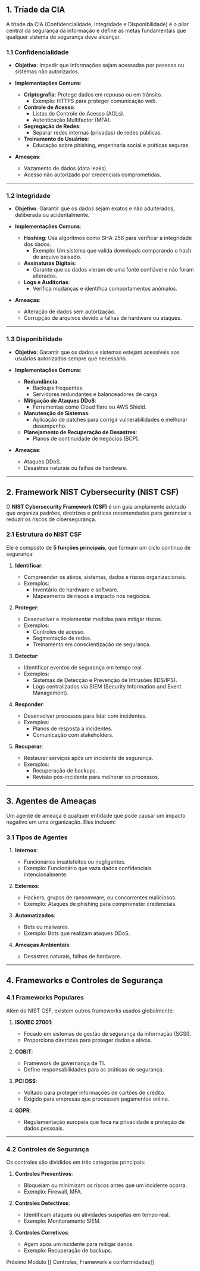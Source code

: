 ## **1. Tríade da CIA**

A tríade da CIA (Confidencialidade, Integridade e Disponibilidade) é o pilar central da segurança da informação e define as metas fundamentais que qualquer sistema de segurança deve alcançar.

### **1.1 Confidencialidade**

- **Objetivo**: Impedir que informações sejam acessadas por pessoas ou sistemas não autorizados.
    
- **Implementações Comuns**:
    
    - **Criptografia**: Protege dados em repouso ou em trânsito.
        - Exemplo: HTTPS para proteger comunicação web.
    - **Controle de Acesso**:
        - Listas de Controle de Acesso (ACLs).
        - Autenticação Multifactor (MFA).
    - **Segregação de Redes**:
        - Separar redes internas (privadas) de redes públicas.
    - **Treinamento de Usuários**:
        - Educação sobre phishing, engenharia social e práticas seguras.
- **Ameaças**:
    
    - Vazamento de dados (data leaks).
    - Acesso não autorizado por credenciais comprometidas.

---

### **1.2 Integridade**

- **Objetivo**: Garantir que os dados sejam exatos e não adulterados, deliberada ou acidentalmente.
    
- **Implementações Comuns**:
    
    - **Hashing**: Usa algoritmos como SHA-256 para verificar a integridade dos dados.
        - Exemplo: Um sistema que valida downloads comparando o hash do arquivo baixado.
    - **Assinaturas Digitais**:
        - Garante que os dados vieram de uma fonte confiável e não foram alterados.
    - **Logs e Auditorias**:
        - Verifica mudanças e identifica comportamentos anômalos.
- **Ameaças**:
    
    - Alteração de dados sem autorização.
    - Corrupção de arquivos devido a falhas de hardware ou ataques.

---

### **1.3 Disponibilidade**

- **Objetivo**: Garantir que os dados e sistemas estejam acessíveis aos usuários autorizados sempre que necessário.
    
- **Implementações Comuns**:
    
    - **Redundância**:
        - Backups frequentes.
        - Servidores redundantes e balanceadores de carga.
    - **Mitigação de Ataques DDoS**:
        - Ferramentas como Cloud flare ou AWS Shield.
    - **Manutenção de Sistemas**:
        - Aplicação de patches para corrigir vulnerabilidades e melhorar desempenho.
    - **Planejamento de Recuperação de Desastres**:
        - Planos de continuidade de negócios (BCP).
- **Ameaças**:
    
    - Ataques DDoS.
    - Desastres naturais ou falhas de hardware.

---

## **2. Framework NIST Cybersecurity (NIST CSF)**

O **NIST Cybersecurity Framework (CSF)** é um guia amplamente adotado que organiza padrões, diretrizes e práticas recomendadas para gerenciar e reduzir os riscos de cibersegurança.

### **2.1 Estrutura do NIST CSF**

Ele é composto de **5 funções principais**, que formam um ciclo contínuo de segurança:

1. **Identificar**:
    
    - Compreender os ativos, sistemas, dados e riscos organizacionais.
    - Exemplos:
        - Inventário de hardware e software.
        - Mapeamento de riscos e impacto nos negócios.
2. **Proteger**:
    
    - Desenvolver e implementar medidas para mitigar riscos.
    - Exemplos:
        - Controles de acesso.
        - Segmentação de redes.
        - Treinamento em conscientização de segurança.
3. **Detectar**:
    
    - Identificar eventos de segurança em tempo real.
    - Exemplos:
        - Sistemas de Detecção e Prevenção de Intrusões (IDS/IPS).
        - Logs centralizados via SIEM (Security Information and Event Management).
4. **Responder**:
    
    - Desenvolver processos para lidar com incidentes.
    - Exemplos:
        - Planos de resposta a incidentes.
        - Comunicação com stakeholders.
5. **Recuperar**:
    
    - Restaurar serviços após um incidente de segurança.
    - Exemplos:
        - Recuperação de backups.
        - Revisão pós-incidente para melhorar os processos.

---

## **3. Agentes de Ameaças**

Um agente de ameaça é qualquer entidade que pode causar um impacto negativo em uma organização. Eles incluem:

### **3.1 Tipos de Agentes**

1. **Internos**:
    
    - Funcionários insatisfeitos ou negligentes.
    - Exemplo: Funcionário que vaza dados confidenciais intencionalmente.
2. **Externos**:
    
    - Hackers, grupos de ransomware, ou concorrentes maliciosos.
    - Exemplo: Ataques de phishing para comprometer credenciais.
3. **Automatizados**:
    
    - Bots ou malwares.
    - Exemplo: Bots que realizam ataques DDoS.
4. **Ameaças Ambientais**:
    
    - Desastres naturais, falhas de hardware.

---

## **4. Frameworks e Controles de Segurança**

### **4.1 Frameworks Populares**

Além do NIST CSF, existem outros frameworks usados globalmente:

1. **ISO/IEC 27001**:
    
    - Focado em sistemas de gestão de segurança da informação (SGSI).
    - Proporciona diretrizes para proteger dados e ativos.
2. **COBIT**:
    
    - Framework de governança de TI.
    - Define responsabilidades para as práticas de segurança.
3. **PCI DSS**:
    
    - Voltado para proteger informações de cartões de crédito.
    - Exigido para empresas que processam pagamentos online.
4. **GDPR**:
    
    - Regulamentação europeia que foca na privacidade e proteção de dados pessoais.

---

### **4.2 Controles de Segurança**

Os controles são divididos em três categorias principais:

1. **Controles Preventivos**:
    
    - Bloqueiam ou minimizam os riscos antes que um incidente ocorra.
    - Exemplo: Firewall, MFA.
2. **Controles Detectivos**:
    
    - Identificam ataques ou atividades suspeitas em tempo real.
    - Exemplo: Monitoramento SIEM.
3. **Controles Corretivos**:
    
    - Agem após um incidente para mitigar danos.
    - Exemplo: Recuperação de backups.

Próximo Modulo [[ Controles, Framework e conformidades]]

